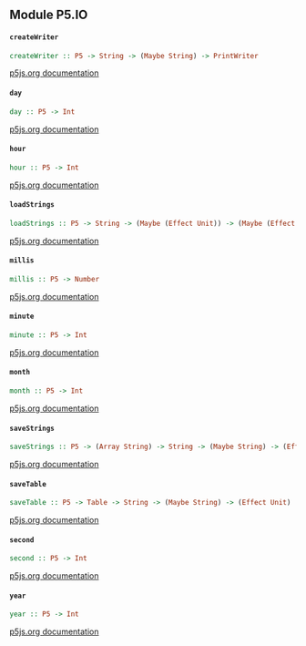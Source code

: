## Module P5.IO

#### `createWriter`

``` purescript
createWriter :: P5 -> String -> (Maybe String) -> PrintWriter
```

[p5js.org documentation](https://p5js.org/reference/#/p5/createWriter)

#### `day`

``` purescript
day :: P5 -> Int
```

[p5js.org documentation](https://p5js.org/reference/#/p5/day)

#### `hour`

``` purescript
hour :: P5 -> Int
```

[p5js.org documentation](https://p5js.org/reference/#/p5/hour)

#### `loadStrings`

``` purescript
loadStrings :: P5 -> String -> (Maybe (Effect Unit)) -> (Maybe (Effect Unit)) -> (Array String)
```

[p5js.org documentation](https://p5js.org/reference/#/p5/loadStrings)

#### `millis`

``` purescript
millis :: P5 -> Number
```

[p5js.org documentation](https://p5js.org/reference/#/p5/millis)

#### `minute`

``` purescript
minute :: P5 -> Int
```

[p5js.org documentation](https://p5js.org/reference/#/p5/minute)

#### `month`

``` purescript
month :: P5 -> Int
```

[p5js.org documentation](https://p5js.org/reference/#/p5/month)

#### `saveStrings`

``` purescript
saveStrings :: P5 -> (Array String) -> String -> (Maybe String) -> (Effect Unit)
```

[p5js.org documentation](https://p5js.org/reference/#/p5/saveStrings)

#### `saveTable`

``` purescript
saveTable :: P5 -> Table -> String -> (Maybe String) -> (Effect Unit)
```

[p5js.org documentation](https://p5js.org/reference/#/p5/saveTable)

#### `second`

``` purescript
second :: P5 -> Int
```

[p5js.org documentation](https://p5js.org/reference/#/p5/second)

#### `year`

``` purescript
year :: P5 -> Int
```

[p5js.org documentation](https://p5js.org/reference/#/p5/year)


